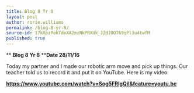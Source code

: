 ```yaml
---
title: Blog 8 Yr 8
layout: post
author: rorie.williams
permalink: /blog-8-yr-8/
source-id: 17kXpzPokTdxXA2mzNkPRXUk_JZdJ0O769qPl3u4twfM
published: true
---
```

** ****Blog 8 Yr 8****                      ****Date 28/11/16**

Today my partner and I made our robotic arm move and pick up things. Our teacher told us to record it and put it on YouTube. Here is my video:

**https://www.youtube.com/watch?v=Sog5FRIgQiI&feature=youtu.be**

